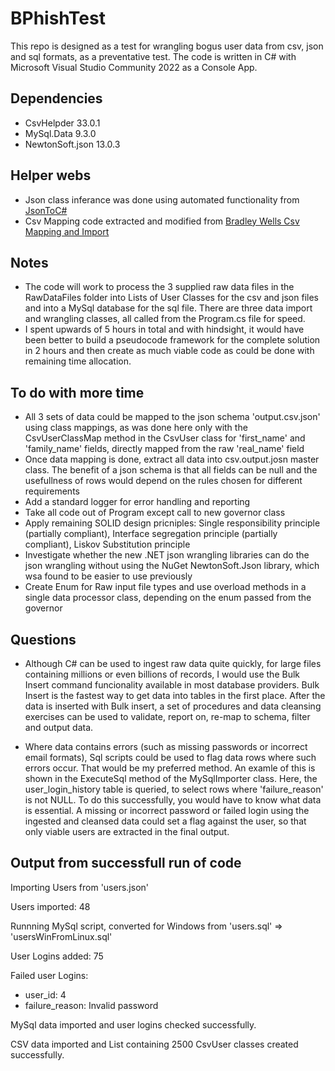 # BPhishTest
This repo is designed as a test for wrangling bogus user data from csv, json and sql formats, as a preventative test. The code is written in C# with Microsoft Visual Studio Community 2022 as a Console App.

## Dependencies
- CsvHelpder 33.0.1
- MySql.Data 9.3.0
- NewtonSoft.json 13.0.3

## Helper webs
- Json class inferance was done using automated functionality from [JsonToC#](https://json2csharp.com/)
- Csv Mapping code extracted and modified from [Bradley Wells Csv Mapping and Import](https://wellsb.com/csharp/learn/read-csv-dotnet-csvhelper)


## Notes
- The code will work to process the 3 supplied raw data files in the RawDataFiles folder into Lists of User Classes for the csv and json files and into a MySql database for the sql file. There are three data import and wrangling classes, all called from the Program.cs file for speed.
- I spent upwards of 5 hours in total and with hindsight, it would have been better to build a pseudocode framework for the complete solution in 2 hours and then create as much viable code as could be done with remaining time allocation.

## To do with more time
- All 3 sets of data could be mapped to the json schema 'output.csv.json' using class mappings, as was done here only with the CsvUserClassMap method in the CsvUser class for 'first_name' and 'family_name' fields, directly mapped from the raw 'real_name' field
- Once data mapping is done, extract all data into csv.output.josn master class. The benefit of a json schema is that all fields can be null and the usefullness of rows would depend on the rules chosen for different requirements
- Add a standard logger for error handling and reporting
- Take all code out of Program except call to new governor class
- Apply remaining SOLID design pricniples: Single responsibility principle (partially compliant), Interface segregation principle (partially compliant), Liskov Substitution principle
- Investigate whether the new .NET json wrangling libraries can do the json wrangling without using the NuGet NewtonSoft.Json library, which wsa found to be easier to use previously
- Create Enum for Raw input file types and use overload methods in a single data processor class, depending on the enum passed from the governor
  
## Questions
 - Although C# can be used to ingest raw data quite quickly, for large files containing millions or even billions of records, I would use the Bulk Insert command funcionality available in most database providers. Bulk Insert is the fastest way to get data into tables in the first place. After the data is inserted with Bulk insert, a set of procedures and data cleansing exercises can be used to validate, report on, re-map to schema, filter and output data.

- Where data contains errors (such as missing passwords or incorrect email formats), Sql scripts could be used to flag data rows where such errors occur. That would be my preferred method. An examle of this is shown in the ExecuteSql method of the MySqlImporter class. Here, the user_login_history table is queried, to select rows where 'failure_reason' is not NULL. To do this successfully, you would have to know what data is essential. A missing or incorrect password or failed login using the ingested and cleansed data could set a flag against the user, so that only viable users are extracted in the final output.

## Output from successfull run of code
Importing Users from 'users.json'

Users imported: 48

Runnning MySql script, converted for Windows from 'users.sql' => 'usersWinFromLinux.sql'

User Logins added: 75

Failed user Logins:
- user_id: 4      
- failure_reason: Invalid password

MySql data imported and user logins checked successfully.

CSV data imported and List containing 2500 CsvUser classes created successfully.



  
